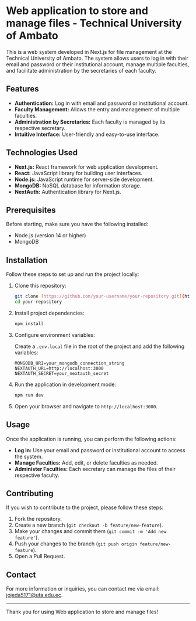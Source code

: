# Web application to store and manage files - Technical University of Ambato

This is a web system developed in Next.js for file management at the Technical University of Ambato. The system allows users to log in with their email and password or their institutional account, manage multiple faculties, and facilitate administration by the secretaries of each faculty.

## Features

- **Authentication:** Log in with email and password or institutional account.
- **Faculty Management:** Allows the entry and management of multiple faculties.
- **Administration by Secretaries:** Each faculty is managed by its respective secretary.
- **Intuitive Interface:** User-friendly and easy-to-use interface.

## Technologies Used

- **Next.js:** React framework for web application development.
- **React:** JavaScript library for building user interfaces.
- **Node.js:** JavaScript runtime for server-side development.
- **MongoDB:** NoSQL database for information storage.
- **NextAuth:** Authentication library for Next.js.

## Prerequisites

Before starting, make sure you have the following installed:

- Node.js (version 14 or higher)
- MongoDB

## Installation

Follow these steps to set up and run the project locally:

1. Clone this repository:
    ```bash
    git clone [https://github.com/your-username/your-repository.git](https://github.com/jojeda517/Seguridad-Frontend.git)
    cd your-repository
    ```

2. Install project dependencies:
    ```bash
    npm install
    ```

3. Configure environment variables:

    Create a `.env.local` file in the root of the project and add the following variables:

    ```env
    MONGODB_URI=your_mongodb_connection_string
    NEXTAUTH_URL=http://localhost:3000
    NEXTAUTH_SECRET=your_nextauth_secret
    ```

4. Run the application in development mode:
    ```bash
    npm run dev
    ```

5. Open your browser and navigate to `http://localhost:3000`.

## Usage

Once the application is running, you can perform the following actions:

- **Log in:** Use your email and password or institutional account to access the system.
- **Manage Faculties:** Add, edit, or delete faculties as needed.
- **Administer Faculties:** Each secretary can manage the files of their respective faculty.

## Contributing

If you wish to contribute to the project, please follow these steps:

1. Fork the repository.
2. Create a new branch (`git checkout -b feature/new-feature`).
3. Make your changes and commit them (`git commit -m 'Add new feature'`).
4. Push your changes to the branch (`git push origin feature/new-feature`).
5. Open a Pull Request.

## Contact

For more information or inquiries, you can contact me via email: [jojeda5171@uta.edu.ec](mailto:jojeda5171@uta.edu.ec).

---

Thank you for using Web application to store and manage files!
